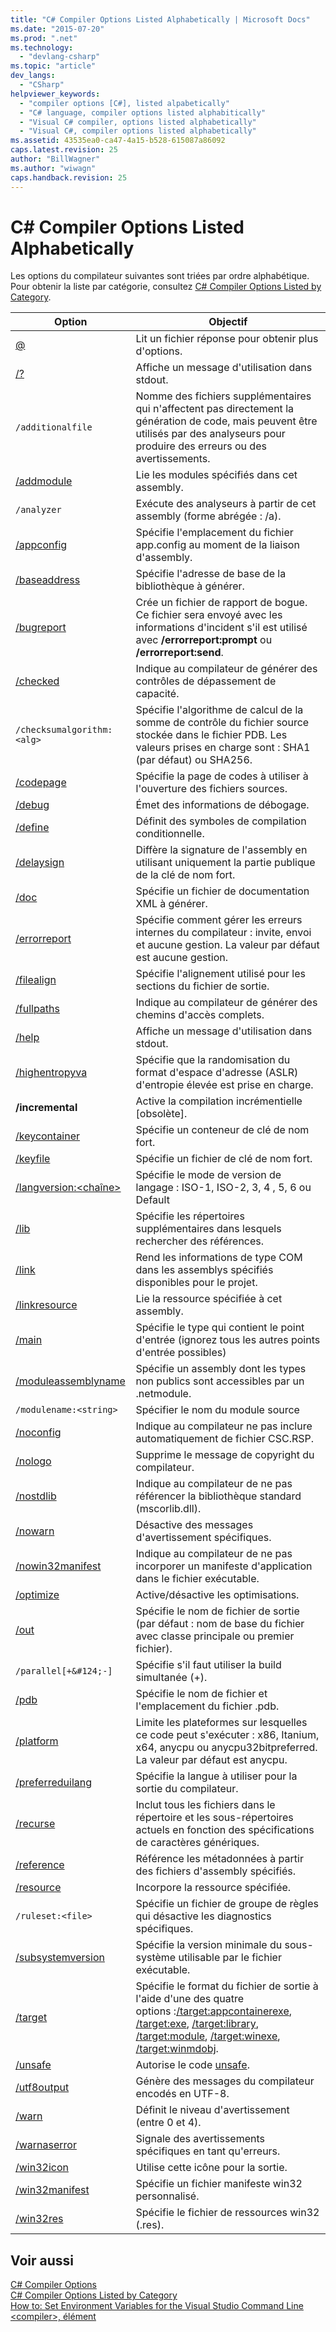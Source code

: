 ```yaml
---
title: "C# Compiler Options Listed Alphabetically | Microsoft Docs"
ms.date: "2015-07-20"
ms.prod: ".net"
ms.technology: 
  - "devlang-csharp"
ms.topic: "article"
dev_langs: 
  - "CSharp"
helpviewer_keywords: 
  - "compiler options [C#], listed alpabetically"
  - "C# language, compiler options listed alphabitically"
  - "Visual C# compiler, options listed alphabetically"
  - "Visual C#, compiler options listed alphabetically"
ms.assetid: 43535ea0-ca47-4a15-b528-615087a86092
caps.latest.revision: 25
author: "BillWagner"
ms.author: "wiwagn"
caps.handback.revision: 25
---
```

# C# Compiler Options Listed Alphabetically
Les options du compilateur suivantes sont triées par ordre alphabétique.  Pour obtenir la liste par catégorie, consultez [C\# Compiler Options Listed by Category](../../../csharp/language-reference/compiler-options/listed-by-category.md).  
  
|Option|Objectif|  
|------------|--------------|  
|[@](../../../csharp/language-reference/compiler-options/response-file-compiler-option.md)|Lit un fichier réponse pour obtenir plus d'options.|  
|[\/?](../../../csharp/language-reference/compiler-options/help-compiler-option.md)|Affiche un message d'utilisation dans stdout.|  
|`/additionalfile`|Nomme des fichiers supplémentaires qui n'affectent pas directement la génération de code, mais peuvent être utilisés par des analyseurs pour produire des erreurs ou des avertissements.|  
|[\/addmodule](../../../csharp/language-reference/compiler-options/addmodule-compiler-option.md)|Lie les modules spécifiés dans cet assembly.|  
|`/analyzer`|Exécute des analyseurs à partir de cet assembly \(forme abrégée : \/a\).|  
|[\/appconfig](../../../csharp/language-reference/compiler-options/appconfig-compiler-option.md)|Spécifie l'emplacement du fichier app.config au moment de la liaison d'assembly.|  
|[\/baseaddress](../../../csharp/language-reference/compiler-options/baseaddress-compiler-option.md)|Spécifie l'adresse de base de la bibliothèque à générer.|  
|[\/bugreport](../../../csharp/language-reference/compiler-options/bugreport-compiler-option.md)|Crée un fichier de rapport de bogue.  Ce fichier sera envoyé avec les informations d'incident s'il est utilisé avec **\/errorreport:prompt** ou **\/errorreport:send**.|  
|[\/checked](../../../csharp/language-reference/compiler-options/checked-compiler-option.md)|Indique au compilateur de générer des contrôles de dépassement de capacité.|  
|`/checksumalgorithm:<alg>`|Spécifie l'algorithme de calcul de la somme de contrôle du fichier source stockée dans le fichier PDB.  Les valeurs prises en charge sont : SHA1 \(par défaut\) ou SHA256.|  
|[\/codepage](../../../csharp/language-reference/compiler-options/codepage-compiler-option.md)|Spécifie la page de codes à utiliser à l'ouverture des fichiers sources.|  
|[\/debug](../../../csharp/language-reference/compiler-options/debug-compiler-option.md)|Émet des informations de débogage.|  
|[\/define](../../../csharp/language-reference/compiler-options/define-compiler-option.md)|Définit des symboles de compilation conditionnelle.|  
|[\/delaysign](../../../csharp/language-reference/compiler-options/delaysign-compiler-option.md)|Diffère la signature de l'assembly en utilisant uniquement la partie publique de la clé de nom fort.|  
|[\/doc](../../../csharp/language-reference/compiler-options/doc-compiler-option.md)|Spécifie un fichier de documentation XML à générer.|  
|[\/errorreport](../../../csharp/language-reference/compiler-options/errorreport-compiler-option.md)|Spécifie comment gérer les erreurs internes du compilateur : invite, envoi et aucune gestion.  La valeur par défaut est aucune gestion.|  
|[\/filealign](../../../csharp/language-reference/compiler-options/filealign-compiler-option.md)|Spécifie l'alignement utilisé pour les sections du fichier de sortie.|  
|[\/fullpaths](../../../csharp/language-reference/compiler-options/fullpaths-compiler-option.md)|Indique au compilateur de générer des chemins d'accès complets.|  
|[\/help](../../../csharp/language-reference/compiler-options/help-compiler-option.md)|Affiche un message d'utilisation dans stdout.|  
|[\/highentropyva](../../../csharp/language-reference/compiler-options/highentropyva-compiler-option.md)|Spécifie que la randomisation du format d'espace d'adresse \(ASLR\) d'entropie élevée est prise en charge.|  
|**\/incremental**|Active la compilation incrémentielle \[obsolète\].|  
|[\/keycontainer](../../../csharp/language-reference/compiler-options/keycontainer-compiler-option.md)|Spécifie un conteneur de clé de nom fort.|  
|[\/keyfile](../../../csharp/language-reference/compiler-options/keyfile-compiler-option.md)|Spécifie un fichier de clé de nom fort.|  
|[\/langversion:\<chaîne\>](../../../csharp/language-reference/compiler-options/langversion-compiler-option.md)|Spécifie le mode de version de langage : ISO\-1, ISO\-2, 3, 4 , 5, 6 ou Default|  
|[\/lib](../../../csharp/language-reference/compiler-options/lib-compiler-option.md)|Spécifie les répertoires supplémentaires dans lesquels rechercher des références.|  
|[\/link](../../../csharp/language-reference/compiler-options/link-compiler-option.md)|Rend les informations de type COM dans les assemblys spécifiés disponibles pour le projet.|  
|[\/linkresource](../../../csharp/language-reference/compiler-options/linkresource-compiler-option.md)|Lie la ressource spécifiée à cet assembly.|  
|[\/main](../../../csharp/language-reference/compiler-options/main-compiler-option.md)|Spécifie le type qui contient le point d'entrée \(ignorez tous les autres points d'entrée possibles\)|  
|[\/moduleassemblyname](../../../csharp/language-reference/compiler-options/moduleassemblyname-compiler-option.md)|Spécifie un assembly dont les types non publics sont  accessibles par un .netmodule.|  
|`/modulename:<string>`|Spécifier le nom du module source|  
|[\/noconfig](../../../csharp/language-reference/compiler-options/noconfig-compiler-option.md)|Indique au compilateur ne pas inclure automatiquement de fichier CSC.RSP.|  
|[\/nologo](../../../csharp/language-reference/compiler-options/nologo-compiler-option.md)|Supprime le message de copyright du compilateur.|  
|[\/nostdlib](../../../csharp/language-reference/compiler-options/nostdlib-compiler-option.md)|Indique au compilateur de ne pas référencer la bibliothèque standard \(mscorlib.dll\).|  
|[\/nowarn](../../../csharp/language-reference/compiler-options/nowarn-compiler-option.md)|Désactive des messages d'avertissement spécifiques.|  
|[\/nowin32manifest](../../../csharp/language-reference/compiler-options/nowin32manifest-compiler-option.md)|Indique au compilateur de ne pas incorporer un manifeste d'application dans le fichier exécutable.|  
|[\/optimize](../../../csharp/language-reference/compiler-options/optimize-compiler-option.md)|Active\/désactive les optimisations.|  
|[\/out](../../../csharp/language-reference/compiler-options/out-compiler-option.md)|Spécifie le nom de fichier de sortie \(par défaut : nom de base du fichier avec classe principale ou premier fichier\).|  
|`/parallel[+&#124;-]`|Spécifie s'il faut utiliser la build simultanée \(\+\).|  
|[\/pdb](../../../csharp/language-reference/compiler-options/pdb-compiler-option.md)|Spécifie le nom de fichier et l'emplacement du fichier .pdb.|  
|[\/platform](../../../csharp/language-reference/compiler-options/platform-compiler-option.md)|Limite les plateformes sur lesquelles ce code peut s'exécuter : x86, Itanium, x64, anycpu ou anycpu32bitpreferred.  La valeur par défaut est anycpu.|  
|[\/preferreduilang](../../../csharp/language-reference/compiler-options/preferreduilang-compiler-option.md)|Spécifie la langue à utiliser pour la sortie du compilateur.|  
|[\/recurse](../../../csharp/language-reference/compiler-options/recurse-compiler-option.md)|Inclut tous les fichiers dans le répertoire et les sous\-répertoires actuels en fonction des spécifications de caractères génériques.|  
|[\/reference](../../../csharp/language-reference/compiler-options/reference-compiler-option.md)|Référence les métadonnées à partir des fichiers d'assembly spécifiés.|  
|[\/resource](../../../csharp/language-reference/compiler-options/resource-compiler-option.md)|Incorpore la ressource spécifiée.|  
|`/ruleset:<file>`|Spécifie un fichier de groupe de règles qui désactive les diagnostics spécifiques.|  
|[\/subsystemversion](../../../csharp/language-reference/compiler-options/subsystemversion-compiler-option.md)|Spécifie la version minimale du sous\-système utilisable par le fichier exécutable.|  
|[\/target](../../../csharp/language-reference/compiler-options/target-compiler-option.md)|Spécifie le format du fichier de sortie à l'aide d'une des quatre options :[\/target:appcontainerexe](../../../csharp/language-reference/compiler-options/target-appcontainerexe-compiler-option.md), [\/target:exe](../../../csharp/language-reference/compiler-options/target-exe-compiler-option.md), [\/target:library](../../../csharp/language-reference/compiler-options/target-library-compiler-option.md), [\/target:module](../../../csharp/language-reference/compiler-options/target-module-compiler-option.md), [\/target:winexe](../../../csharp/language-reference/compiler-options/target-winexe-compiler-option.md), [\/target:winmdobj](../../../csharp/language-reference/compiler-options/target-winmdobj-compiler-option.md).|  
|[\/unsafe](../../../csharp/language-reference/compiler-options/unsafe-compiler-option.md)|Autorise le code [unsafe](../../../csharp/language-reference/keywords/unsafe.md).|  
|[\/utf8output](../../../csharp/language-reference/compiler-options/utf8output-compiler-option.md)|Génère des messages du compilateur encodés en UTF\-8.|  
|[\/warn](../../../csharp/language-reference/compiler-options/warn-compiler-option.md)|Définit le niveau d'avertissement \(entre 0 et 4\).|  
|[\/warnaserror](../../../csharp/language-reference/compiler-options/warnaserror-compiler-option.md)|Signale des avertissements spécifiques en tant qu'erreurs.|  
|[\/win32icon](../../../csharp/language-reference/compiler-options/win32icon-compiler-option.md)|Utilise cette icône pour la sortie.|  
|[\/win32manifest](../../../csharp/language-reference/compiler-options/win32manifest-compiler-option.md)|Spécifie un fichier manifeste win32 personnalisé.|  
|[\/win32res](../../../csharp/language-reference/compiler-options/win32res-compiler-option.md)|Spécifie le fichier de ressources win32 \(.res\).|  
  
## Voir aussi  
 [C\# Compiler Options](../../../csharp/language-reference/compiler-options/index.md)   
 [C\# Compiler Options Listed by Category](../../../csharp/language-reference/compiler-options/listed-by-category.md)   
 [How to: Set Environment Variables for the Visual Studio Command Line](../../../csharp/language-reference/compiler-options/how-to-set-environment-variables-for-the-visual-studio-command-line.md)   
 [\<compiler\>, élément](../Topic/%3Ccompiler%3E%20Element.md)